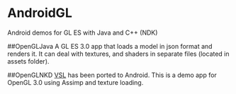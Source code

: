 # AndroidGL
Android demos for GL ES with Java and C++ (NDK) 

##OpenGLJava 
A GL ES 3.0 app that loads a model in json format and renders it. It can deal with textures, and shaders in separate files (located in assets folder).

##OpenGLNKD
[VSL](http://www.lighthouse3d.com/very-simple-libs/) has been ported to Android. This is a demo app for OpenGL 3.0 using Assimp and texture loading.

